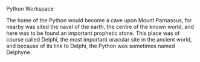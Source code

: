 Python Workspace

The home of the Python would become a cave upon Mount Parnassus, for nearby was sited the navel of the earth, the centre of the known world, and here was to be found an important prophetic stone. This place was of course called Delphi, the most important oracular site in the ancient world, and because of its link to Delphi, the Python was sometimes named Delphyne.
